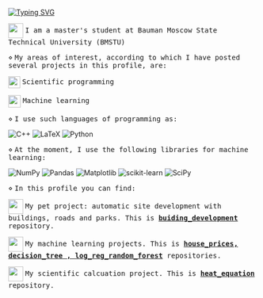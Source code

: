 <a href="https://git.io/typing-svg"><img src="https://readme-typing-svg.herokuapp.com?font=Winky+Sans&weight=600&size=30&letterSpacing=0.2rem&pause=1000&color=2185F7&center=true&width=435&lines=Hi+there%2C+I'm++Ivan!" alt="Typing SVG" /></a>

<img align="center" src="https://polymerbranch.com/wp-content/uploads/2023/11/mgtu.webp" weight="10" height="30"/>    <tt>I am a master's student at Bauman Moscow State Technical University (BMSTU)</tt>

$\diamond$ <tt>My areas of interest, according to which I have posted several projects in this profile, are:</tt>

<img align="center" src="https://avatars.mds.yandex.net/i?id=2e44f2ce3d3f889b90ce60c76dd99bf8_l-5173525-images-thumbs&n=13" weight="10" height="24"/> <tt>Scientific programming</tt>

<img align="center" src="https://banner2.cleanpng.com/20190106/hof/kisspng-artificial-intelligence-system-humanoid-robot-web-fraud-detection-5c31ddd5d97985.3285739615467719258908.jpg" weight="50" height="25"/> <tt>Machine learning</tt>

$\diamond$ <tt>I use such languages of programming as:</tt>

![C++](https://img.shields.io/badge/c++-%2300599C.svg?style=for-the-badge&logo=c%2B%2B&logoColor=white)
	![LaTeX](https://img.shields.io/badge/latex-%23008080.svg?style=for-the-badge&logo=latex&logoColor=white)
 ![Python](https://img.shields.io/badge/python-3670A0?style=for-the-badge&logo=python&logoColor=ffdd54)

$\diamond$ <tt>At the moment, I use the following libraries for machine learning:</tt>

 ![NumPy](https://img.shields.io/badge/numpy-%23013243.svg?style=for-the-badge&logo=numpy&logoColor=white)
  ![Pandas](https://img.shields.io/badge/pandas-%23150458.svg?style=for-the-badge&logo=pandas&logoColor=white)
  ![Matplotlib](https://img.shields.io/badge/Matplotlib-%23ffffff.svg?style=for-the-badge&logo=Matplotlib&logoColor=black)
  ![scikit-learn](https://img.shields.io/badge/scikit--learn-%23F7931E.svg?style=for-the-badge&logo=scikit-learn&logoColor=white)
  ![SciPy](https://img.shields.io/badge/SciPy-%230C55A5.svg?style=for-the-badge&logo=scipy&logoColor=%white)

$\diamond$ <tt>In this profile you can find:</tt>

<img align="center" src="https://www.svgrepo.com/show/366549/application-pet.svg" weight="10" height="30"/> <tt>My pet project: automatic site development with buildings, roads and parks. This is <ins><b>buiding_development</b></ins> repository. </tt>

<img align="center" src="https://banner2.cleanpng.com/20180627/xwt/kisspng-robot-android-computer-icons-clip-art-5b33c5cf4efc70.8948349015301196313235.jpg" weight="10" height="30"/> <tt> My machine learning projects. This is <ins><b>house_prices, decision_tree , log_reg_random_forest</b></ins> repositories. </tt>

<img align="center" src="https://clipart-library.com/images_k/math-transparent/math-transparent-22.jpg" weight="10" height="30"/> <tt> My scientific calcuation project. This is <ins><b>heat_equation </b></ins> repository. </tt>
